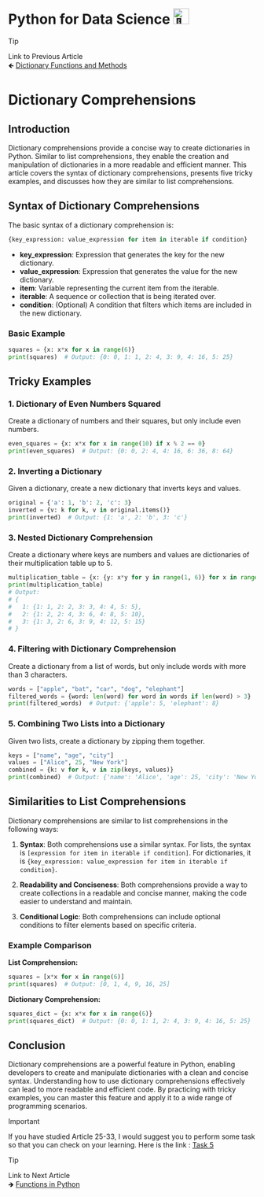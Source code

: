 # Python for Data Science <picture> <source srcset="https://fonts.gstatic.com/s/e/notoemoji/latest/1f40d/512.webp" type="image/webp"> <img src="https://fonts.gstatic.com/s/e/notoemoji/latest/1f40d/512.gif" alt="🐍" width="32" height="32"> </picture>

> [!TIP]  
> Link to Previous Article  
> 🡸 [Dictionary Functions and Methods](/Python/Articles/32_dictionary_functions.md)

# Dictionary Comprehensions

## Introduction

Dictionary comprehensions provide a concise way to create dictionaries in Python. Similar to list comprehensions, they enable the creation and manipulation of dictionaries in a more readable and efficient manner. This article covers the syntax of dictionary comprehensions, presents five tricky examples, and discusses how they are similar to list comprehensions.

## Syntax of Dictionary Comprehensions

The basic syntax of a dictionary comprehension is:

```python
{key_expression: value_expression for item in iterable if condition}
```

- **key_expression**: Expression that generates the key for the new dictionary.
- **value_expression**: Expression that generates the value for the new dictionary.
- **item**: Variable representing the current item from the iterable.
- **iterable**: A sequence or collection that is being iterated over.
- **condition**: (Optional) A condition that filters which items are included in the new dictionary.

### Basic Example

```python
squares = {x: x*x for x in range(6)}
print(squares)  # Output: {0: 0, 1: 1, 2: 4, 3: 9, 4: 16, 5: 25}
```

## Tricky Examples

### 1. Dictionary of Even Numbers Squared

Create a dictionary of numbers and their squares, but only include even numbers.

```python
even_squares = {x: x*x for x in range(10) if x % 2 == 0}
print(even_squares)  # Output: {0: 0, 2: 4, 4: 16, 6: 36, 8: 64}
```

### 2. Inverting a Dictionary

Given a dictionary, create a new dictionary that inverts keys and values.

```python
original = {'a': 1, 'b': 2, 'c': 3}
inverted = {v: k for k, v in original.items()}
print(inverted)  # Output: {1: 'a', 2: 'b', 3: 'c'}
```

### 3. Nested Dictionary Comprehension

Create a dictionary where keys are numbers and values are dictionaries of their multiplication table up to 5.

```python
multiplication_table = {x: {y: x*y for y in range(1, 6)} for x in range(1, 4)}
print(multiplication_table)
# Output:
# {
#   1: {1: 1, 2: 2, 3: 3, 4: 4, 5: 5},
#   2: {1: 2, 2: 4, 3: 6, 4: 8, 5: 10},
#   3: {1: 3, 2: 6, 3: 9, 4: 12, 5: 15}
# }
```

### 4. Filtering with Dictionary Comprehension

Create a dictionary from a list of words, but only include words with more than 3 characters.

```python
words = ["apple", "bat", "car", "dog", "elephant"]
filtered_words = {word: len(word) for word in words if len(word) > 3}
print(filtered_words)  # Output: {'apple': 5, 'elephant': 8}
```

### 5. Combining Two Lists into a Dictionary

Given two lists, create a dictionary by zipping them together.

```python
keys = ["name", "age", "city"]
values = ["Alice", 25, "New York"]
combined = {k: v for k, v in zip(keys, values)}
print(combined)  # Output: {'name': 'Alice', 'age': 25, 'city': 'New York'}
```

## Similarities to List Comprehensions

Dictionary comprehensions are similar to list comprehensions in the following ways:

1. **Syntax**: Both comprehensions use a similar syntax. For lists, the syntax is `[expression for item in iterable if condition]`. For dictionaries, it is `{key_expression: value_expression for item in iterable if condition}`.
  
2. **Readability and Conciseness**: Both comprehensions provide a way to create collections in a readable and concise manner, making the code easier to understand and maintain.
  
3. **Conditional Logic**: Both comprehensions can include optional conditions to filter elements based on specific criteria.

### Example Comparison

**List Comprehension:**

```python
squares = [x*x for x in range(6)]
print(squares)  # Output: [0, 1, 4, 9, 16, 25]
```

**Dictionary Comprehension:**

```python
squares_dict = {x: x*x for x in range(6)}
print(squares_dict)  # Output: {0: 0, 1: 1, 2: 4, 3: 9, 4: 16, 5: 25}
```

## Conclusion

Dictionary comprehensions are a powerful feature in Python, enabling developers to create and manipulate dictionaries with a clean and concise syntax. Understanding how to use dictionary comprehensions effectively can lead to more readable and efficient code. By practicing with tricky examples, you can master this feature and apply it to a wide range of programming scenarios.


> [!IMPORTANT]  
> If you have studied Article 25-33, I would suggest you to perform some task so that you can check on your learning. Here is the link : [Task 5](/Python/Tasks/task_5.ipynb)


> [!TIP]  
> Link to Next Article  
> 🡺 [Functions in Python](/Python/Articles/34_functions.md)